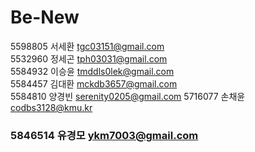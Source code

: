 # Be-New

5598805 서세환 tgc03151@gmail.com  
5532960 정세곤 tph03031@gmail.com  
5584932 이승윤 tmddls0lek@gmail.com  
5584457 김대환 mckdb3657@gmail.com  
5584810 양경빈 serenity0205@gmail.com
5716077 손채윤 codbs3128@kmu.kr

### 5846514 유경모 ykm7003@gmail.com

